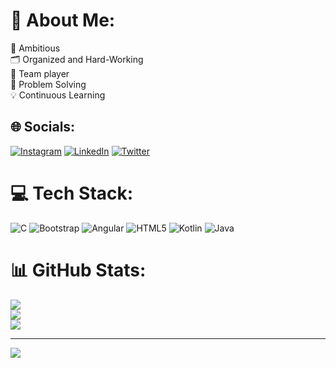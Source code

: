 # 💫 About Me:
🚀 Ambitious<br>🗂️ Organized and Hard-Working<br>🤝 Team player<br>🤔 Problem Solving<br>💡 Continuous Learning


## 🌐 Socials:
[![Instagram](https://img.shields.io/badge/Instagram-%23E4405F.svg?logo=Instagram&logoColor=white)](https://instagram.com/ale101a) [![LinkedIn](https://img.shields.io/badge/LinkedIn-%230077B5.svg?logo=linkedin&logoColor=white)](https://linkedin.com/in/alejandro-saiz-922a15194) [![Twitter](https://img.shields.io/badge/Twitter-%231DA1F2.svg?logo=Twitter&logoColor=white)](https://twitter.com/ale101a1) 

# 💻 Tech Stack:
![C](https://img.shields.io/badge/c-%2300599C.svg?style=for-the-badge&logo=c&logoColor=white) ![Bootstrap](https://img.shields.io/badge/bootstrap-%23563D7C.svg?style=for-the-badge&logo=bootstrap&logoColor=white) ![Angular](https://img.shields.io/badge/angular-%23DD0031.svg?style=for-the-badge&logo=angular&logoColor=white) ![HTML5](https://img.shields.io/badge/html5-%23E34F26.svg?style=for-the-badge&logo=html5&logoColor=white) ![Kotlin](https://img.shields.io/badge/kotlin-%230095D5.svg?style=for-the-badge&logo=kotlin&logoColor=white) ![Java](https://img.shields.io/badge/java-%23ED8B00.svg?style=for-the-badge&logo=java&logoColor=white)
# 📊 GitHub Stats:
![](https://github-readme-stats.vercel.app/api?username=asu101&theme=dark&hide_border=false&include_all_commits=false&count_private=false)<br/>
![](https://github-readme-streak-stats.herokuapp.com/?user=asu101&theme=dark&hide_border=false)<br/>
![](https://github-readme-stats.vercel.app/api/top-langs/?username=asu101&theme=dark&hide_border=false&include_all_commits=false&count_private=false&layout=compact)

---
[![](https://visitcount.itsvg.in/api?id=asu101&icon=0&color=0)](https://visitcount.itsvg.in)
